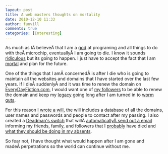 ```yaml
---
layout: post
title: A web masters thoughts on mortality
date: 2010-12-10 11:33
author: funvill
comments: true
categories: [Interesting]
---
```

As much as IÂ believeÂ that I am a <a href="http://en.wikipedia.org/wiki/God_complex">god</a> at programing and all things to do with theÂ microchip, eventuallyÂ I am going to die. I know it sounds <a href="http://www.merriam-webster.com/dictionary/ridiculous">ridiculous</a> but its going to happen. I just have to accept the fact that I am <a href="http://en.wikipedia.org/wiki/Mortality">mortal</a> and plan for the future.

One of the things that I amÂ concernedÂ is after I die who is going to maintain all the websites and domains that I have started over the last few years. If I dieÂ suddenlyÂ and it was time to renew the domain on <a href="http://everydayfiction.com/">EveryDayFiction.com</a>, I would want one of <a href="http://en.wikipedia.org/wiki/Narcissistic_personality_disorder">my followers</a> to be able to renew the domain and keep my <a href="http://en.wikipedia.org/wiki/Legacy">legacy</a> going long after I am turned in to <a href="http://en.wikipedia.org/wiki/Atheism">worm guts</a>.

For this reason <a href="http://en.wikipedia.org/wiki/Will_(law)">I wrote a will</a>, the will includes a database of all the domains, user names and passwords and people to contact after my passing. I also created a <a href="http://www.abluestar.com/utilities/death_clock/">Deadman's switch</a> that willÂ <a href="http://en.wikipedia.org/wiki/Dead_man's_switch">automaticallyÂ send out a email</a> informing my friends, family, and followers that I <a href="http://en.wikipedia.org/wiki/Software_bug">probably</a> have died and <a href="http://en.wikipedia.org/wiki/World_domination">what they should be doing in my absents</a>.

So fear not, I have thought what would happen after I am gone and madeÂ perpetrations so the world can continue without me.
